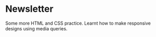 # Newsletter

Some more HTML and CSS practice. Learnt how to make responsive designs using media queries. 
